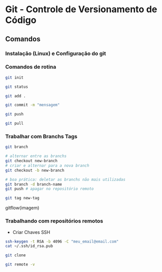 # Git - Controle de Versionamento de Código

## Comandos

### Instalação (Linux) e Configuração do git

### Comandos de rotina

```bash
git init
```

```bash
git status
```

```bash
git add .
```

```bash
git commit -m "mensagem"
```

```bash
git push
```

```bash
git pull
```

### Trabalhar com Branchs Tags

```bash
git branch
```

```bash
# alternar entre as branchs
git checkout new-branch
# criar e alternar para a nova branch
git checkout -b new-branch
```

```bash
# boa prática: deletar as branchs não mais utilizadas
git branch -d branch-name
git push # apagar no repositório remoto
```

```bash
git tag new-tag
```

gitflow(imagem)

### Trabalhando com repositórios remotos

- Criar Chaves SSH

```bash
ssh-keygen -t RSA -b 4096 -C "meu_email@email.com"
cat ~/.ssh/id_rsa.pub
```

```bash
git clone
```

```bash
git remote -v
```
